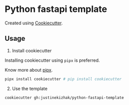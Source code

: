 # Python fastapi template

Created using [Cookiecutter](https://cookiecutter.readthedocs.io/).

## Usage

1. Install cookiecutter

Installing cookiecutter using `pipx` is preferred.

Know more about [pipx](https://github.com/pipxproject/pipx).

```sh
pipx install cookiecutter # pip install cookiecutter
```

2. Use the template

```sh
cookiecutter gh:justinekizhak/python-fastapi-template
```
